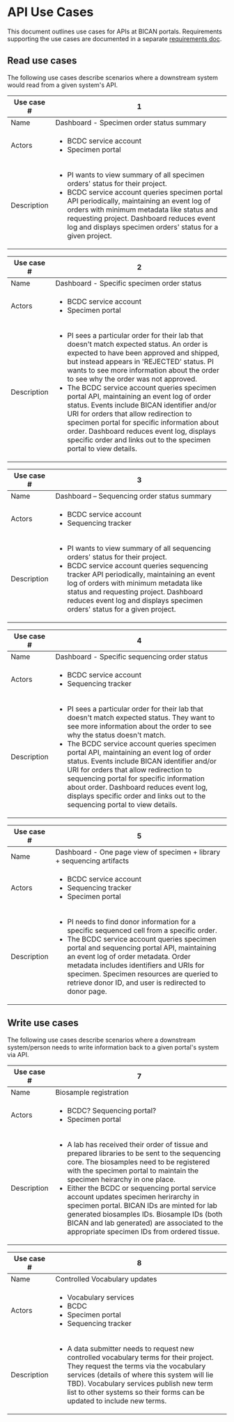 # API Use Cases

This document outlines use cases for APIs at BICAN portals. 
Requirements supporting the use cases are documented in a separate [requirements doc](api-requirements.md).


## Read use cases
The following use cases describe scenarios where a downstream system would read from a given system's API.

<table id="specimen-order-summary" class="tg">
<thead>
  <tr>
    <th class="tg-0pky">Use case #</th>
    <th class="tg-0pky">1</th>
  </tr>
</thead>
<tbody>
  <tr>
    <td class="tg-0pky">Name</td>
    <td class="tg-0pky">Dashboard - Specimen order status summary </td>
  </tr>
  <tr>
    <td class="tg-0pky">Actors</td>
    <td class="tg-0pky">
        <ul>
            <li>
              BCDC service account
            </li>
            <li>
              Specimen portal
            </li>
        </ul>
    </td>
  </tr>
  <tr>
    <td class="tg-0pky">Description</td>
    <td class="tg-0pky">
        <ul>
            <li>
                PI wants to view summary of all specimen orders' status for their project.
            </li>
            <li>
                BCDC service account queries specimen portal API periodically, maintaining an event log of orders with minimum metadata like status and requesting project. Dashboard reduces event log and displays specimen orders' status for a given project.
            </li>
        </ul>
    </td>
  </tr>
</tbody>
</table>

<table id="specimen-order" class="tg">
<thead>
  <tr>
    <th class="tg-0lax">Use case #</th>
    <th class="tg-0lax">2</th>
  </tr>
</thead>
<tbody>
  <tr>
    <td class="tg-0lax">Name</td>
    <td class="tg-0lax">Dashboard - Specific specimen order status</td>
  </tr>
  <tr>
    <td class="tg-0lax">Actors</td>
    <td class="tg-0lax">
        <ul>
            <li>
                BCDC service account
            </li>
            <li>
                Specimen portal
            </li>
        </ul>
    </td>
  </tr>
  <tr>
    <td class="tg-0lax">Description</td>
    <td class="tg-0lax">
        <ul>
            <li>
                PI sees a particular order for their lab that doesn't match expected status. An order is expected to have been approved and shipped, but instead appears in 'REJECTED' status. PI wants to see more information about the order to see why the order was not approved.
            </li>
            <li>
                The BCDC service account queries specimen portal API, maintaining an event log of order status. Events include BICAN identifier and/or URI for orders that allow redirection to specimen portal for specific information about order. Dashboard reduces event log, displays specific order and links out to the specimen portal to view details.
            </li>
        </ul>
    </td>
  </tr>
</tbody>
</table>

<table id="sequencing-order-summary" class="tg">
<thead>
  <tr>
    <th class="tg-0lax">Use case #</th>
    <th class="tg-0lax">3</th>
  </tr>
</thead>
<tbody>
  <tr>
    <td class="tg-0lax">Name</td>
    <td class="tg-0lax">Dashboard – Sequencing order status summary </td>
  </tr>
  <tr>
    <td class="tg-0lax">Actors</td>
    <td class="tg-0lax">
        <ul>
            <li>
                BCDC service account
            </li>
            <li>
                Sequencing tracker
            </li>
        </ul>
    </td>
  </tr>
  <tr>
    <td class="tg-0lax">Description</td>
    <td class="tg-0lax">
    <ul>
        <li>
            PI wants to view summary of all sequencing orders' status for their project.
        </li>
        <li>
            BCDC service account queries sequencing tracker API periodically, maintaining an event log of orders with minimum metadata like status and requesting project. Dashboard reduces event log and displays specimen orders' status for a given project.
        </li>
    </ul>
  </tr>
</tbody>
</table>

<table id="sequencing-order" class="tg">
<thead>
  <tr>
    <th class="tg-0lax">Use case #</th>
    <th class="tg-0lax">4</th>
  </tr>
</thead>
<tbody>
  <tr>
    <td class="tg-0lax">Name</td>
    <td class="tg-0lax">Dashboard - Specific sequencing order status</td>
  </tr>
  <tr>
    <td class="tg-0lax">Actors</td>
    <td class="tg-0lax">
        <ul>
            <li>
                BCDC service account
            </li>
            <li>
                Sequencing tracker
            </li>
        </ul>
    </td>
  </tr>
  <tr>
    <td class="tg-0lax">Description</td>
    <td class="tg-0lax">
         <ul>
            <li>
                PI sees a particular order for their lab that doesn't match expected status. They want to see more information about the order to see why the status doesn't match.
            </li>
            <li>
                The BCDC service account queries specimen portal API, maintaining an event log of order status. Events include BICAN identifier and/or URI for orders that allow redirection to sequencing portal for specific information about order. Dashboard reduces event log, displays specific order and links out to the sequencing portal to view details.
            </li>
        </ul>
  </tr>
</tbody>
</table>

<table id="cohesive-view" class="tg">
<thead>
  <tr>
    <th class="tg-0lax">Use case #</th>
    <th class="tg-0lax">5</th>
  </tr>
</thead>
<tbody>
  <tr>
    <td class="tg-0lax">Name</td>
    <td class="tg-0lax">Dashboard - One page view of specimen + library + sequencing artifacts</td>
  </tr>
  <tr>
    <td class="tg-0lax">Actors</td>
    <td class="tg-0lax">
        <ul>
            <li>
              BCDC service account
            </li>
            <li>
              Sequencing tracker
            </li>
            <li>
              Specimen portal
            </li>
        </ul>
    </td>
  </tr>
  <tr>
    <td class="tg-0lax">Description</td>
    <td class="tg-0lax">
         <ul>
            <li>
                PI needs to find donor information for a specific sequenced cell from a specific order.
            </li>
            <li>
                The BCDC service account queries specimen portal and sequencing portal API, maintaining an event log of order metadata. Order metadata includes identifiers and URIs for specimen. Specimen resources are queried to retrieve donor ID, and user is redirected to donor page.
            </li>
        </ul>
  </tr>
</tbody>
</table>


## Write use cases
The following use cases describe scenarios where a downstream system/person needs to write information back to a given portal's system via API.

<table id="biosample-registration" class="tg">
    <thead>
    <tr>
        <th class="tg-0lax">Use case #</th>
        <th class="tg-0lax">7</th>
    </tr>
    </thead>
    <tbody>
    <tr>
        <td class="tg-0lax">Name</td>
        <td class="tg-0lax">Biosample registration</td>
    </tr>
    <tr>
        <td class="tg-0lax">Actors</td>
        <td class="tg-0lax">
            <ul>
                <li>
                    BCDC? Sequencing portal?
                </li>
                <li>
                    Specimen portal
                </li>
            </ul>
        </td>
    </tr>
    <tr>
        <td class="tg-0lax">Description</td>
        <td class="tg-0lax">
            <ul>
                <li>
                    A lab has received their order of tissue and prepared libraries to be sent to the sequencing core. The biosamples need to be registered with the specimen portal to maintain the specimen heirarchy in one place.
                </li>
                <li>
                    Either the BCDC or sequencing portal service account updates specimen herirarchy in specimen portal. BICAN IDs are minted for lab generated biosamples IDs. Biosample IDs (both BICAN and lab generated) are associated to the appropriate specimen IDs from ordered tissue.
                </li>
            </ul>
    </tr>
    </tbody>
</table>

<table id="vocabulary-updates" class="tg">
<thead>
  <tr>
    <th class="tg-0lax">Use case #</th>
    <th class="tg-0lax">8</th>
  </tr>
</thead>
<tbody>
  <tr>
    <td class="tg-0lax">Name</td>
    <td class="tg-0lax">Controlled Vocabulary updates</td>
  </tr>
  <tr>
    <td class="tg-0lax">Actors</td>
    <td class="tg-0lax">
      <ul>
        <li>
            Vocabulary services
        </li>
        <li>
            BCDC
        </li>
        <li>
            Specimen portal
        </li>
        <li>
            Sequencing tracker
        </li>
      </ul>
    </td>
  </tr>
  <tr>
    <td class="tg-0lax">Description</td>
    <td class="tg-0lax">
        <ul>
            <li>
                A data submitter needs to request new controlled vocabulary terms for their project. They request the terms via the vocabulary services (details of where this system will lie TBD). Vocabulary services publish new term list to other systems so their forms can be updated to include new terms.
            </li>
        </ul>
  </tr>
</tbody>
</table>